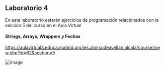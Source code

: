 ## Laboratorio 4
En este laboratorio estarán ejercicios de programación relacionados con la sección 5 del curso en el Aula Virtual 

#### Strings, Arrays, Wrappers y Fechas

https://aulavirtual3.educa.madrid.org/ies.alonsodeavellan.alcala/course/view.php?id=62&section=5

![image](https://user-images.githubusercontent.com/91023374/142632103-c4be04e2-e29e-4fb8-b014-1e4184782ee2.png)





